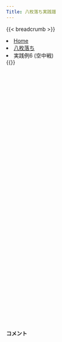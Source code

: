 ```yaml
---
Title: 八枚落ち実践譜
---
```

{{< breadcrumb >}}
  <li class="breadcrumb-item"><a href="/shogi-beginners/">Home</a></li>
  <li class="breadcrumb-item"><a href="/shogi-beginners/8mai/">八枚落ち</a></li>
  <li class="breadcrumb-item active" aria-current="page">実践例6 (空中戦)</li>
{{</ breadcrumb >}}
<div class="row pt-3">
  <div class="col-lg-1"></div>
  <div class="col-sm" tabindex="-1">
    <script id="example-kif" type="kif">
手合割：八枚落ち
下手：下手
上手：上手
手数----指手---------消費時間--
*<ruby>空中戦<rt>くうちゅうせん</rt></ruby>の勝ち方をおぼえましょう。
*<div class="text-center"><img class="img-fluid pt-3 w-50" src="/shogi-beginners/img/cat12.webp"></div>
   1 ３二金(41)
   2 ７六歩(77)
   3 ７二金(61)
   4 ６六角(88)
*<ruby>金<rt>きん</rt></ruby>を<ruby>動<rt>うご</rt></ruby>けないようにする☗<ruby>６六角<rt>ろくろくかく</rt></ruby>はいつでも<ruby>有力<rt>ゆうりょく</rt></ruby>です。
   5 ８二金(72)
   6 ２六歩(27)
   7 ５二玉(51)
   8 ２五歩(26)
*ここまでの<ruby>指<rt>さ</rt></ruby>し<ruby>方<rt>かた</rt></ruby>もおすすめです。
   9 ６四歩(63)
  10 ２四歩(25)
*どこかの<ruby>歩<rt>ふ</rt></ruby>が４<ruby>筋<rt>すじ</rt></ruby>まで<ruby>伸<rt>の</rt></ruby>びた<ruby>時<rt>とき</rt></ruby>をねらって☗<ruby>２四<rt>にーよん</rt></ruby><ruby>歩<rt>ふ</rt></ruby>と<ruby>攻<rt>せ</rt></ruby>める<ruby>手<rt>て</rt></ruby>は<ruby>有力<rt>ゆうりょく</rt></ruby>です。
*☗２三歩成だけでなく歩の交換後の☗６四飛も狙っています。
  11 ６五歩(64)
  12 ７七角(66)
  13 ２四歩(23)
  14 同　飛(28)
  15 ２三歩打
*<ruby>問題<rt>もんだい</rt></ruby>: <ruby>次<rt>つぎ</rt></ruby>の<ruby>手<rt>て</rt></ruby>を<ruby>考<rt>かんが</rt></ruby>えてみましょう。
*<div><img class="img-fluid" src="/shogi-beginners/img/cat2.webp"></div>
  16 ６四飛(24)
*シンプルながらこのような手が厳しいです。
  17 ７二金(82)
  18 ６五飛(64)
*駒をしっかり取っていきましょう。
  19 ８四歩(83)
  20 ６六角(77)
  21 ８三金(72)
  22 ７七桂(89)
*飛角桂で攻めるとだいたい攻めが繋がります。
  23 ２四歩(23)
  24 １五飛(65)
  25 ２三金(32)
*<ruby>問題<rt>もんだい</rt></ruby>: <ruby>次<rt>つぎ</rt></ruby>の<ruby>手<rt>て</rt></ruby>を<ruby>考<rt>かんが</rt></ruby>えてみましょう。<ruby>難問<rt>なんもん</rt></ruby>。
*<div><img class="img-fluid" src="/shogi-beginners/img/cat2.webp"></div>
  26 ６五桂(77)
*次に☗５五飛と☗７五角を狙っています。
  27 ６三玉(52)
  28 ７五角(66)
  29 ７四金(83)
  30 ５三角成(75)
  31 ７二玉(63)
  32 ５四馬(53)
  33 ８三玉(72)
  34 ７五歩(76)
*<ruby>問題<rt>もんだい</rt></ruby>: <ruby>次<rt>つぎ</rt></ruby>の<ruby>手<rt>て</rt></ruby>を<ruby>考<rt>かんが</rt></ruby>えてみましょう。
*<div><img class="img-fluid" src="/shogi-beginners/img/cat2.webp"></div>
  35 ８五金(74)
*☖同金は☗７三桂成で金がタダなので、取れません。
  36 ６三馬(54)
  37 ９四玉(83)
  38 ７二馬(63)
  39 ９五玉(94)
  40 ９六歩(97)
  41 同　金(85)
  42 同　香(99)
  43 同　玉(95)
  44 １六飛(15)
  45 ８五玉(96)
  46 ８六金打
  47 投了
*<a href="/shogi-beginners/8mai/example7/">
*<ruby>次<rt>つぎ</rt></ruby>の<ruby>棋譜<rt>きふ</rt></ruby>を<ruby>見<rt>み</rt></ruby>よう！
*<div class="text-center"><img class="img-fluid pt-3 w-50" src="/shogi-beginners/img/cat1.webp"></div></a>
まで46手で下手の勝ち
    </script>
    <svg id="example" xmlns="http://www.w3.org/2000/svg" viewBox="0,0,400,540"></svg>
  </div>
  <div class="col-sm">
    <h4 class="pt-3">コメント</h4>
    <div id="comment"></div>
  </div>
  <div class="col-lg-1"></div>
</div>

